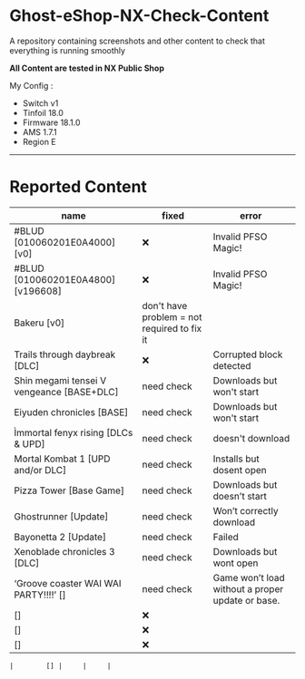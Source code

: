 # Ghost-eShop-NX-Check-Content
A repository containing screenshots and other content to check that everything is running smoothly


**All Content are tested in NX Public Shop**


My Config :
- Switch v1
- Tinfoil 18.0
- Firmware 18.1.0
- AMS 1.7.1
- Region E

________________________________

# Reported Content

| name                                     |  fixed | error  ​|
|------------------------------------------|--------|--------|
| #BLUD [010060201E0A4000][v0]             |   ❌  |  Invalid PFSO Magic! ​  |
| #BLUD [010060201E0A4800][v196608]        |   ❌​  |  Invalid PFSO Magic! ​  |
|    Bakeru [v0]                             |  don't have problem = not required to fix it ​  |   ​  |
|     Trails through daybreak [DLC]    |   ❌  |  Corrupted block detected​  |
|     Shin megami tensei V vengeance  [BASE+DLC]  | need check  ​  |  Downloads but won't start ​  |
|    Eiyuden chronicles  [BASE]   |   need check​​ ​  |   ​Downloads but won't start  |
|    Ìmmortal fenyx rising    [DLCs & UPD] |  need check  ​  |   doesn't download​  |
|     Mortal Kombat 1   [UPD and/or DLC] |   need check ​  |   Installs but dosent open​  |
|     Pizza Tower   [Base Game] |   need check ​  |  Downloads but doesn’t start ​  |
|     Ghostrunner   [Update] |  need check |   Won’t correctly download​  |
|     Bayonetta 2   [Update] |  need check​​ ​  |   Failed​  |
|     Xenoblade chronicles 3   [DLC] |   need check​​ ​  |  Downloads but wont open ​  |
|      ‘Groove coaster WAI WAI PARTY!!!!’  [] |   need check​  |   ​Game won’t load without a proper update or base.  |
|        [] |   ❌​​ ​  |   ​  |
|        [] |    ❌​​​  |   ​  |
|        [] |    ❌​​​  |   ​  |










``
|        [] |   ​  |   ​  |
``
